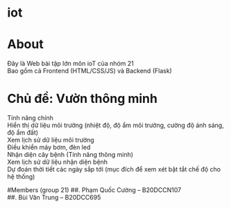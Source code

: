 # iot
# About
  Đây là Web bài tập lớn môn ioT của nhóm 21 <br>
  Bao gồm cả Frontend (HTML/CSS/JS) và Backend (Flask) <br>
# Chủ đề: Vườn thông minh
  Tính năng chính <br>
  Hiển thị dữ liệu môi trường (nhiệt độ, độ ẩm môi trường, cường độ ánh sáng, độ ẩm đất) <br>
  Xem lịch sử dữ liệu môi trường <br>
  Điều khiển máy bơm, đèn led <br>
  Nhận diện cây bệnh (Tính năng thông minh) <br>
  Xem lịch sử dữ liệu nhận diện bệnh <br>
  Dự đoán thời tiết các ngày sắp tới (mục đích để xem xét bật tắt chế độ cho hệ thống) <br>

#Members (group 21)
  ##. Phạm Quốc Cường – B20DCCN107 <br>
  ##. Bùi Văn Trung – B20DCC695

